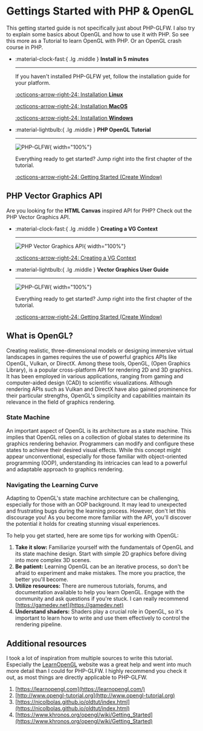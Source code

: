 # Gettings Started with PHP & OpenGL 

This getting started guide is not specifically just about PHP-GLFW. I also try to explain some basics about OpenGL and how to use it with PHP.
So see this more as a Tutorial to learn OpenGL with PHP. Or an OpenGL crash course in PHP.

<div class="grid cards" markdown>

-   :material-clock-fast:{ .lg .middle } __Install in 5 minutes__

    ---

    If you haven't installed PHP-GLFW yet, follow the installation guide for your platform.

    [:octicons-arrow-right-24: Installation **Linux**](./installation/install-linux.md)

    [:octicons-arrow-right-24: Installation **MacOS**](./installation/install-macos.md)
    
    [:octicons-arrow-right-24: Installation **Windows**](./installation/install-windows.md)

-   :material-lightbulb:{ .lg .middle } __PHP OpenGL Tutorial__

    ---

    ![PHP-GLFW](./../docs-assets/php-glfw/getting_started/basic_pipeline.png){ width="100%"}

    Everything ready to get started? Jump right into the first chapter of the tutorial.

    [:octicons-arrow-right-24: Getting Started (Create Window)](./window-creation.md)
</div>

## PHP Vector Graphics API

Are you looking for the **HTML Canvas** inspired API for PHP? Check out the PHP Vector Graphics API.

<div class="grid cards" markdown>

-   :material-clock-fast:{ .lg .middle } __Creating a VG Context__

    ---

    ![PHP Vector Graphics API](./../docs-assets/php-glfw/getting_started/vg_api.png){ width="100%"}

    [:octicons-arrow-right-24: Creating a VG Context](./creating_a_vgcontext.md)

-   :material-lightbulb:{ .lg .middle } __Vector Graphics User Guide__

    ---

    ![PHP-GLFW](./../docs-assets/php-glfw/getting_started/basic_pipeline.png){ width="100%"}

    Everything ready to get started? Jump right into the first chapter of the tutorial.

    [:octicons-arrow-right-24: Getting Started (Create Window)](./window-creation.md)
</div>



## What is OpenGL?

Creating realistic, three-dimensional models or designing immersive virtual landscapes in games requires the use of powerful graphics APIs like OpenGL, Vulkan, or DirectX. Among these tools, OpenGL, (Open Graphics Library), is a popular cross-platform API for rendering 2D and 3D graphics. It has been employed in various applications, ranging from gaming and computer-aided design (CAD) to scientific visualizations. Although rendering APIs such as Vulkan and DirectX have also gained prominence for their particular strengths, OpenGL's simplicity and capabilities maintain its relevance in the field of graphics rendering.

### State Machine

An important aspect of OpenGL is its architecture as a state machine. This implies that OpenGL relies on a collection of global states to determine its graphics rendering behavior. Programmers can modify and configure these states to achieve their desired visual effects. While this concept might appear unconventional, especially for those familiar with object-oriented programming (OOP), understanding its intricacies can lead to a powerful and adaptable approach to graphics rendering.

### Navigating the Learning Curve

Adapting to OpenGL's state machine architecture can be challenging, especially for those with an OOP background. It may lead to unexpected and frustrating bugs during the learning process. However, don't let this discourage you! As you become more familiar with the API, you'll discover the potential it holds for creating stunning visual experiences.

To help you get started, here are some tips for working with OpenGL:

1. **Take it slow:** Familiarize yourself with the fundamentals of OpenGL and its state machine design. Start with simple 2D graphics before diving into more complex 3D scenes.
2. **Be patient:** Learning OpenGL can be an iterative process, so don't be afraid to experiment and make mistakes. The more you practice, the better you'll become.
3. **Utilize resources:** There are numerous tutorials, forums, and documentation available to help you learn OpenGL. Engage with the community and ask questions if you're stuck.
   I can really recommend [https://gamedev.net](https://gamedev.net)
4. **Understand shaders:** Shaders play a crucial role in OpenGL, so it's important to learn how to write and use them effectively to control the rendering pipeline.


## Additional resources 

I took a lot of inspiration from multiple sources to write this tutorial. Especially the [LearnOpenGL](https://learnopengl.com/) website was a great help and went into much more detail than I could for PHP-GLFW. I highly recommend you check it out, as most things are directly applicable to PHP-GLFW.

 1. [https://learnopengl.com](https://learnopengl.com/)
 2. [http://www.opengl-tutorial.org](http://www.opengl-tutorial.org)
 3. [https://nicolbolas.github.io/oldtut/index.html](https://nicolbolas.github.io/oldtut/index.html)
 2. [https://www.khronos.org/opengl/wiki/Getting_Started](https://www.khronos.org/opengl/wiki/Getting_Started)
